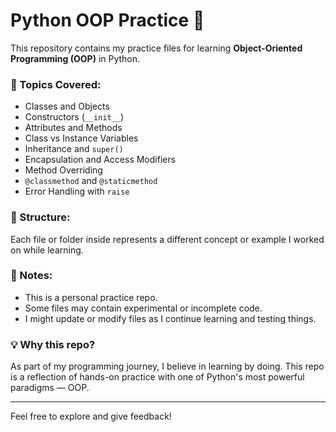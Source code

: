 # Python OOP Practice 🐍

This repository contains my practice files for learning **Object-Oriented Programming (OOP)** in Python.

### 🧠 Topics Covered:
- Classes and Objects
- Constructors (`__init__`)
- Attributes and Methods
- Class vs Instance Variables
- Inheritance and `super()`
- Encapsulation and Access Modifiers
- Method Overriding
- `@classmethod` and `@staticmethod`
- Error Handling with `raise`

### 📂 Structure:
Each file or folder inside represents a different concept or example I worked on while learning.

### 🚀 Notes:
- This is a personal practice repo.
- Some files may contain experimental or incomplete code.
- I might update or modify files as I continue learning and testing things.

### 💡 Why this repo?
As part of my programming journey, I believe in learning by doing. This repo is a reflection of hands-on practice with one of Python's most powerful paradigms — OOP.

---

Feel free to explore and give feedback!
